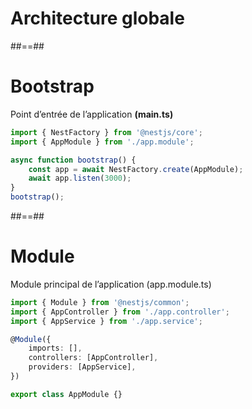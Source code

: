 <!-- .slide: class="transition-white sfeir-bg-white-4" -->

# Architecture globale

##==##
<!-- .slide: class="with-code" -->

# Bootstrap

Point d’entrée de l’application **(main.ts)**

```typescript
import { NestFactory } from '@nestjs/core';
import { AppModule } from './app.module';

async function bootstrap() { 
    const app = await NestFactory.create(AppModule); 
    await app.listen(3000); 
} 
bootstrap();
```
<!-- .slide: class="big-code" -->

##==##
<!-- .slide: class="with-code" -->

# Module 

Module principal de l’application (app.module.ts)

```typescript
import { Module } from '@nestjs/common';
import { AppController } from './app.controller';
import { AppService } from './app.service';

@Module({ 
    imports: [], 
    controllers: [AppController], 
    providers: [AppService], 
}) 

export class AppModule {}
```
<!-- .slide: class="big-code" -->
